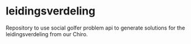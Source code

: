 # leidingsverdeling
Repository to use social golfer problem api to generate solutions for the leidingsverdeling from our Chiro.
